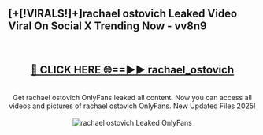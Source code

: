 <h2>[+[!VIRALS!]+]rachael ostovich Leaked Video Viral On Social X Trending Now - vv8n9</h2>
<br>
<div align="center">
<h2><a href="https://libra.edu.pl?rachael_ostovich" rel="nofollow">🔴 CLICK HERE 🌐==►► rachael_ostovich</a></h2>
<br>
Get rachael ostovich OnlyFans leaked all content. Now you can access all videos and pictures of rachael ostovich OnlyFans. New Updated Files 2025!
<br>
<br>
<a href="https://libra.edu.pl?rachael_ostovich" rel="nofollow" data-target="animated-image.originalLink"><img src="https://i.ibb.co.com/WyWwxjT/player-gif2.gif" alt="rachael ostovich Leaked OnlyFans" style="max-width: 100%; display: inline-block;" data-target="animated-image.originalImage"></a>
</div>
<br>